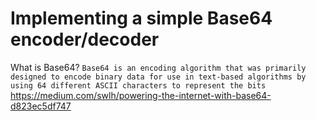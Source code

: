 # Implementing a simple Base64 encoder/decoder

What is Base64?
`
Base64 is an encoding algorithm that was primarily designed to encode binary data for use in text-based algorithms by using 64 different ASCII characters to represent the bits
`
https://medium.com/swlh/powering-the-internet-with-base64-d823ec5df747
